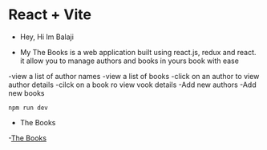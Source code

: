 # React + Vite

- Hey, Hi Im Balaji

- My The Books is a web application built using react.js, redux and react. it allow you to manage authors and books in yours book with ease

-view a list of author names
-view a list of books
-click on an author to view author details
-cilck on a book ro view vook details
-Add new authors
-Add new books



`
npm run dev
`
- The Books

-[The Books](https://teal-churros-191ac5.netlify.app/)